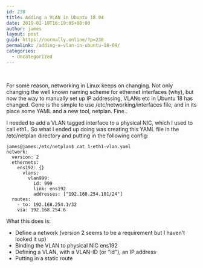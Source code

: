 ```yaml
---
id: 238
title: Adding a VLAN in Ubuntu 18.04
date: 2019-02-19T16:19:05+00:00
author: james
layout: post
guid: https://normally.online/?p=238
permalink: /adding-a-vlan-in-ubuntu-18-04/
categories:
  - Uncategorized
---
```

&nbsp;

For some reason, networking in Linux keeps on changing. Not only changing the well known naming scheme for ethernet interfaces (why), but now the way to manually set up IP addressing, VLANs etc in Ubuntu 18 has changed. Gone is the simple to use /etc/networking/interfaces file, and in its place some YAML and a new tool, netplan. Fine..

<!--end_excerpt-->

I needed to add a VLAN tagged interface to a physical NIC, which I used to call eth1.. So what I ended up doing was creating this YAML file in the /etc/netplan directory and putting in the following config:

<pre><code class="language-markup">james@james:/etc/netplan$ cat 1-eth1-vlan.yaml
network:
  version: 2
  ethernets:
    ens192: {}
      vlans:
        vlan999:
          id: 999
          link: ens192
          addresses: ["192.168.254.101/24"]
  routes:
    - to: 192.168.254.1/32
    via: 192.168.254.6</code></pre>

What this does is:

  * Define a network (version 2 seems to be a requirement but I haven't looked it up)
  * Binding the VLAN to physical NIC ens192
  * Defining a VLAN, with a VLAN-ID (or "id"), an IP address
  * Putting in a static route

&nbsp;